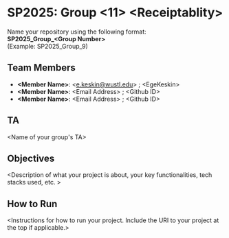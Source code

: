 # SP2025: Group &lt;11&gt; &lt;Receiptablity&gt;

Name your repository using the following format:  
**SP2025_Group_&lt;Group Number&gt;**  
(Example: SP2025_Group_9)

## Team Members
- **&lt;Member Name&gt;**: &lt;e.keskin@wustl.edu&gt; ; &lt;EgeKeskin&gt;
- **&lt;Member Name&gt;**: &lt;Email Address&gt; ; &lt;Github ID&gt;
- **&lt;Member Name&gt;**: &lt;Email Address&gt; ; &lt;Github ID&gt;

## TA
&lt;Name of your group's TA&gt;

## Objectives
&lt;Description of what your project is about, your key functionalities, tech stacks used, etc. &gt;

## How to Run
&lt;Instructions for how to run your project. Include the URI to your project at the top if applicable.&gt;
